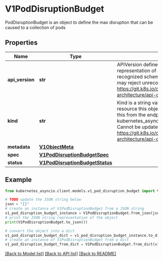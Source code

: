 # V1PodDisruptionBudget

PodDisruptionBudget is an object to define the max disruption that can be caused to a collection of pods

## Properties

Name | Type | Description | Notes
------------ | ------------- | ------------- | -------------
**api_version** | **str** | APIVersion defines the versioned schema of this representation of an object. Servers should convert recognized schemas to the latest internal value, and may reject unrecognized values. More info: https://git.k8s.io/community/contributors/devel/sig-architecture/api-conventions.md#resources | [optional] 
**kind** | **str** | Kind is a string value representing the REST resource this object represents. Servers may infer this from the endpoint the kubernetes_asyncio.client submits requests to. Cannot be updated. In CamelCase. More info: https://git.k8s.io/community/contributors/devel/sig-architecture/api-conventions.md#types-kinds | [optional] 
**metadata** | [**V1ObjectMeta**](V1ObjectMeta.md) |  | [optional] 
**spec** | [**V1PodDisruptionBudgetSpec**](V1PodDisruptionBudgetSpec.md) |  | [optional] 
**status** | [**V1PodDisruptionBudgetStatus**](V1PodDisruptionBudgetStatus.md) |  | [optional] 

## Example

```python
from kubernetes_asyncio.client.models.v1_pod_disruption_budget import V1PodDisruptionBudget

# TODO update the JSON string below
json = "{}"
# create an instance of V1PodDisruptionBudget from a JSON string
v1_pod_disruption_budget_instance = V1PodDisruptionBudget.from_json(json)
# print the JSON string representation of the object
print(V1PodDisruptionBudget.to_json())

# convert the object into a dict
v1_pod_disruption_budget_dict = v1_pod_disruption_budget_instance.to_dict()
# create an instance of V1PodDisruptionBudget from a dict
v1_pod_disruption_budget_from_dict = V1PodDisruptionBudget.from_dict(v1_pod_disruption_budget_dict)
```
[[Back to Model list]](../README.md#documentation-for-models) [[Back to API list]](../README.md#documentation-for-api-endpoints) [[Back to README]](../README.md)


